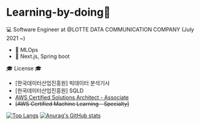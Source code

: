 # Learning-by-doing🌱

<!--
**sang-rak/sang-rak** is a ✨ _special_ ✨ repository because its `README.md` (this file) appears on your GitHub profile.

Here are some ideas to get you started:

- 🔭 I’m currently working on ...
- 🌱 I’m currently learning ...
- 👯 I’m looking to collaborate on ...
- 🤔 I’m looking for help with ...
- 💬 Ask me about ...
- 📫 How to reach me: ...
- 😄 Pronouns: ...
- ⚡ Fun fact: ...
-->
💻 Software Engineer at @LOTTE DATA COMMUNICATION COMPANY (July 2021 ~)
- 🚀 MLOps
- 💙 Next.js, Spring boot

🎓 License 🎓
- [한국데이터산업진흥원] 빅데이터 분석기사
- [한국데이터산업진흥원] SQLD
- [AWS Certified Solutions Architect - Associate](https://www.credly.com/badges/6b496926-e921-487b-b716-fe992cae0467/public_url)
- ~~[AWS Certified Machine Learning - Specialty]~~


[![Top Langs](https://github-readme-stats.vercel.app/api/top-langs/?username=sang-rak&langs_count=8)](https://github.com/sang-rak)
[![Anurag's GitHub stats](https://github-readme-stats.vercel.app/api?username=sang-rak)](https://github.com/sang-rak)

